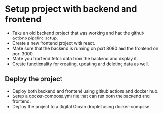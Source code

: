 # Setup project with backend and frontend
- Take an old backend project that was working and had the github actions pipeline setup.
- Create a new frontend project with react.
- Make sure that the backend is running on port 8080 and the frontend on port 3000.
- Make you frontend fetch data from the backend and display it.
- Create functionality for creating, updating and deleting data as well.

## Deploy the project
- Deploy both backend and frontend using github actions and docker hub.
- Setup a docker-compose.yml file that can run both the backend and frontend.
- Deploy the project to a Digital Ocean droplet using docker-compose.